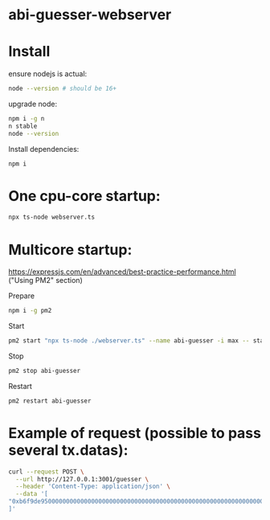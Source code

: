 # abi-guesser-webserver

# Install
ensure nodejs is actual:
```bash
node --version # should be 16+
```
upgrade node:
```bash
npm i -g n
n stable
node --version
```

Install dependencies:
```bash
npm i
```


# One cpu-core startup:
```bash
npx ts-node webserver.ts
```

# Multicore startup:
https://expressjs.com/en/advanced/best-practice-performance.html ("Using PM2" section)

Prepare
```bash
npm i -g pm2
```
Start
```bash
pm2 start "npx ts-node ./webserver.ts" --name abi-guesser -i max -- start
```
Stop
```bash
pm2 stop abi-guesser
```
Restart
```bash
pm2 restart abi-guesser
```

# Example of request (possible to pass several tx.datas):
```bash
curl --request POST \
  --url http://127.0.0.1:3001/guesser \
  --header 'Content-Type: application/json' \
  --data '[
"0xb6f9de9500000000000000000000000000000000000000000000000000000000000000000000000000000000000000000000000000000000000000000000000000000080000000000000000000000000fd4e3f255e9301f002701aa9b32786559130bbb50000000000000000000000000000000000000000000000000000000064676d350000000000000000000000000000000000000000000000000000000000000002000000000000000000000000bb4cdb9cbd36b01bd1cbaebf2de08d9173bc095c00000000000000000000000042380d7c9e5682ce943161c148f506d85e01a9dc"
]'
```
